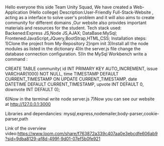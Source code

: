 Hello everyone this side Team Unity Squad,
We have created a Web-Application (Hello college)
Description:User-Friendly Full-Stack-Website , acting as a interface to solve user's problem and it will also aims to create community for different domains ,Our website also provides important materials and resources for the student.
Tech stack used:
Backened:Express JS,Node JS,AJAX;
DataBase:MySql;
Frontened:JavaScript,JQuery,BootStrap,HTML,CSS;
Installation steps:
1)Clone the project from My-Repository
2)npm init
3)Install all the node modules as listed in the dictionary
4)In the server.js file change the database connection configuration.
5)In the MySql Workbench write a command : 

CREATE TABLE community(
id INT PRIMARY KEY AUTO_INCREMENT,
issue VARCHAR(1000) NOT NULL,
time TIMESTAMP DEFAULT CURRENT_TIMESTAMP ON UPDATE CURRENT_TIMESTAMP,
date DATETIME DEFAULT CURRENT_TIMESTAMP,
upvote INT DEFAULT 0,
downvote INT DEFAULT 0);

6)Now in the terminal write node server.js
7)Now you can see our website at http://127.0.0.1:3000


Libraries and dependancies:
mysql,express,nodemailer,body-parser,cookie-parser,path


Link of the overview video:https://www.loom.com/share/f763872a339c407aa0e3ebcdfe606ab9?sid=9dba8129-af8d-499f-9d01-07ef5b0fe921



